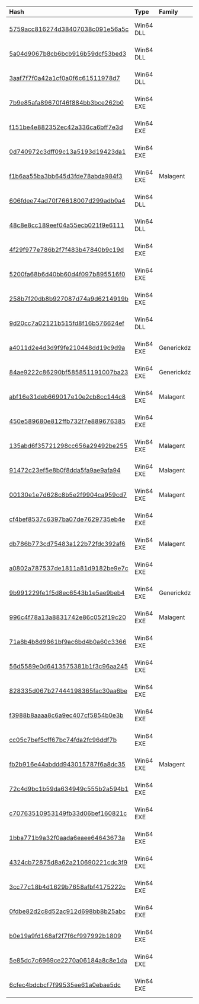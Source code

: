 |Hash|Type|Family|First_Seen|Name|
|:--|:--|:--|:--|:--|
|[5759acc816274d38407038c091e56a5c](https://www.virustotal.com/gui/file/5759acc816274d38407038c091e56a5c)|Win64 DLL||2024-01-23 22:22:13|pblwFeYGxW.dll|
|[5a04d9067b8cb6bcb916b59dcf53bed3](https://www.virustotal.com/gui/file/5a04d9067b8cb6bcb916b59dcf53bed3)|Win64 DLL||2024-01-21 10:43:42|DFhqvFRI2v.dll|
|[3aaf7f7f0a42a1cf0a0f6c61511978d7](https://www.virustotal.com/gui/file/3aaf7f7f0a42a1cf0a0f6c61511978d7)|Win64 DLL||2024-01-20 19:42:50|C:\ProgramData\Microsoft\Windows\WinUserFeed.dll|
|[7b9e85afa89670f46f884bb3bce262b0](https://www.virustotal.com/gui/file/7b9e85afa89670f46f884bb3bce262b0)|Win64 EXE||2024-01-18 18:46:21|zLJZpmbrgC.exe|
|[f151be4e882352ec42a336ca6bff7e3d](https://www.virustotal.com/gui/file/f151be4e882352ec42a336ca6bff7e3d)|Win64 EXE||2024-01-17 16:36:42|CW9JOYOPcL.exe|
|[0d740972c3dff09c13a5193d19423da1](https://www.virustotal.com/gui/file/0d740972c3dff09c13a5193d19423da1)|Win64 EXE||2024-01-17 16:30:34|hKfnaiUfna.exe|
|[f1b6aa55ba3bb645d3fde78abda984f3](https://www.virustotal.com/gui/file/f1b6aa55ba3bb645d3fde78abda984f3)|Win64 EXE|Malagent|2024-01-16 21:15:38|U3ulExE1.exe|
|[606fdee74ad70f76618007d299adb0a4](https://www.virustotal.com/gui/file/606fdee74ad70f76618007d299adb0a4)|Win64 DLL||2024-01-16 21:10:56|Hn0a2IO.dll|
|[48c8e8cc189eef04a55ecb021f9e6111](https://www.virustotal.com/gui/file/48c8e8cc189eef04a55ecb021f9e6111)|Win64 DLL||2024-01-16 19:04:32|U3ulExE1.dll|
|[4f29f977e786b2f7f483b47840b9c19d](https://www.virustotal.com/gui/file/4f29f977e786b2f7f483b47840b9c19d)|Win64 EXE||2024-01-16 18:59:25|q9gY18SU.dll|
|[5200fa68b6d40bb60d4f097b895516f0](https://www.virustotal.com/gui/file/5200fa68b6d40bb60d4f097b895516f0)|Win64 EXE||2024-01-16 18:57:58|q9gY18SU.dll|
|[258b7f20db8b927087d74a9d6214919b](https://www.virustotal.com/gui/file/258b7f20db8b927087d74a9d6214919b)|Win64 EXE||2024-01-12 16:10:23|FontPack_x64_20230812.exe|
|[9d20cc7a02121b515fd8f16b576624ef](https://www.virustotal.com/gui/file/9d20cc7a02121b515fd8f16b576624ef)|Win64 DLL||2024-01-12 15:40:53|AdvCopy.dll|
|[a4011d2e4d3d9f9fe210448dd19c9d9a](https://www.virustotal.com/gui/file/a4011d2e4d3d9f9fe210448dd19c9d9a)|Win64 EXE|Generickdz|2024-01-12 11:58:32|Jjkbn xgfdn xgkvrg.exe|
|[84ae9222c86290bf585851191007ba23](https://www.virustotal.com/gui/file/84ae9222c86290bf585851191007ba23)|Win64 EXE|Generickdz|2024-01-11 20:49:11|egfsvshbreh.exe|
|[abf16e31deb669017e10e2cb8cc144c8](https://www.virustotal.com/gui/file/abf16e31deb669017e10e2cb8cc144c8)|Win64 EXE|Malagent|2024-01-11 20:12:49|ABUJIKGivferhber.exe|
|[450e589680e812ffb732f7e889676385](https://www.virustotal.com/gui/file/450e589680e812ffb732f7e889676385)|Win64 EXE||2024-01-11 13:33:29|a6Fd9Or3e.exe|
|[135abd6f35721298cc656a29492be255](https://www.virustotal.com/gui/file/135abd6f35721298cc656a29492be255)|Win64 EXE|Malagent|2024-01-11 12:31:19|a6Fd9Or3e.exe|
|[91472c23ef5e8b0f8dda5fa9ae9afa94](https://www.virustotal.com/gui/file/91472c23ef5e8b0f8dda5fa9ae9afa94)|Win64 EXE|Malagent|2024-01-08 12:18:16|6d7b64f8ea9d7f5c7f89eebe0136bedaa454061a2c1a479398cff55252b4d05e.mrg.exe|
|[00130e1e7d628c8b5e2f9904ca959cd7](https://www.virustotal.com/gui/file/00130e1e7d628c8b5e2f9904ca959cd7)|Win64 EXE|Malagent|2024-01-08 04:00:43|ajgiregjiigr.exe|
|[cf4bef8537c6397ba07de7629735eb4e](https://www.virustotal.com/gui/file/cf4bef8537c6397ba07de7629735eb4e)|Win64 EXE||2024-01-08 03:47:43|grjnekldfhb.exe|
|[db786b773cd75483a122b72fdc392af6](https://www.virustotal.com/gui/file/db786b773cd75483a122b72fdc392af6)|Win64 EXE|Malagent|2024-01-05 18:49:46|GJdnafsf.exe|
|[a0802a787537de1811a81d9182be9e7c](https://www.virustotal.com/gui/file/a0802a787537de1811a81d9182be9e7c)|Win64 EXE||2024-01-05 13:17:31|IIGKkrn.exe|
|[9b991229fe1f5d8ec6543b1e5ae9beb4](https://www.virustotal.com/gui/file/9b991229fe1f5d8ec6543b1e5ae9beb4)|Win64 EXE|Generickdz|2023-12-27 21:55:24|NHUJuixrfdvgr.exe|
|[996c4f78a13a8831742e86c052f19c20](https://www.virustotal.com/gui/file/996c4f78a13a8831742e86c052f19c20)|Win64 EXE|Malagent|2023-12-26 11:33:28|GIUEgbwg.exe|
|[71a8b4b8d9861bf9ac6bd4b0a60c3366](https://www.virustotal.com/gui/file/71a8b4b8d9861bf9ac6bd4b0a60c3366)|Win64 EXE||2023-12-20 14:37:52|gfajGagid.exe|
|[56d5589e0d6413575381b1f3c96aa245](https://www.virustotal.com/gui/file/56d5589e0d6413575381b1f3c96aa245)|Win64 EXE||2023-12-19 17:47:25|OIHGEdneg.exe|
|[828335d067b27444198365fac30aa6be](https://www.virustotal.com/gui/file/828335d067b27444198365fac30aa6be)|Win64 EXE||2023-12-19 17:42:57|UINBedgfb4.exe|
|[f3988b8aaaa8c6a9ec407cf5854b0e3b](https://www.virustotal.com/gui/file/f3988b8aaaa8c6a9ec407cf5854b0e3b)|Win64 EXE||2023-12-19 15:51:59|JIGkdfnkgvr.exe|
|[cc05c7bef5cff67bc74fda2fc96ddf7b](https://www.virustotal.com/gui/file/cc05c7bef5cff67bc74fda2fc96ddf7b)|Win64 EXE||2023-12-19 15:17:26|JIGkdfnkgvr.exe|
|[fb2b916e44abddd943015787f6a8dc35](https://www.virustotal.com/gui/file/fb2b916e44abddd943015787f6a8dc35)|Win64 EXE|Malagent|2023-12-19 14:49:01|afjanwfaf.exe|
|[72c4d9bc1b59da634949c555b2a594b1](https://www.virustotal.com/gui/file/72c4d9bc1b59da634949c555b2a594b1)|Win64 EXE||2023-12-18 12:57:33|fnrjgrnjg48.exe|
|[c70763510953149fb33d06bef160821c](https://www.virustotal.com/gui/file/c70763510953149fb33d06bef160821c)|Win64 EXE||2023-12-14 00:53:58|HagjwbgwIAHF.exe|
|[1bba771b9a32f0aada6eaee64643673a](https://www.virustotal.com/gui/file/1bba771b9a32f0aada6eaee64643673a)|Win64 EXE||2023-12-14 00:52:15|hgjagjrg.exe|
|[4324cb72875d8a62a210690221cdc3f9](https://www.virustotal.com/gui/file/4324cb72875d8a62a210690221cdc3f9)|Win64 EXE||2023-12-13 16:14:12|NAgjgskwg.exe|
|[3cc77c18b4d1629b7658afbf4175222c](https://www.virustotal.com/gui/file/3cc77c18b4d1629b7658afbf4175222c)|Win64 EXE||2023-12-13 00:44:24|Hgdgbew.exe|
|[0fdbe82d2c8d52ac912d698bb8b25abc](https://www.virustotal.com/gui/file/0fdbe82d2c8d52ac912d698bb8b25abc)|Win64 EXE||2023-12-12 15:20:51|2fbe796bacccb20ed30262d0f4428e8e75968d6ff45dc9baf357712231ba7546_sample.bin.exe|
|[b0e19a9fd168af2f7f6cf997992b1809](https://www.virustotal.com/gui/file/b0e19a9fd168af2f7f6cf997992b1809)|Win64 EXE||2023-12-12 15:12:03|aboba.exe|
|[5e85dc7c6969ce2270a06184a8c8e1da](https://www.virustotal.com/gui/file/5e85dc7c6969ce2270a06184a8c8e1da)|Win64 EXE||2023-12-12 14:41:31|47e7fd9135c7b908711dfc9fe52a667573ab0f342797098cc3bdf88a24c66e7d_sample.bin.exe|
|[6cfec4bdcbcf7f99535ee61a0ebae5dc](https://www.virustotal.com/gui/file/6cfec4bdcbcf7f99535ee61a0ebae5dc)|Win64 EXE||2023-12-12 12:39:40|b31df45851a4046e51663de55cb1b82efe77e86d67869d92889dd1fde982d3d1.mrg.exe|
